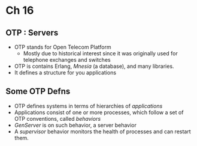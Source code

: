 # Ch 16
## OTP : Servers
* OTP stands for Open Telecom Platform
    * Mostly due to historical interest since it was originally used for telephone exchanges and switches
* OTP is contains Erlang, *Mnesia* (a database), and many libraries.
* It defines a structure for you applications

## Some OTP Defns
* OTP defines systems in terms of hierarchies of *applications*
* Applications consist of one or more processes, which follow a set of OTP conventions, called *behaviors*
* *GenServer* is on such behavior, a server behavior
* A *supervisor* behavior monitors the health of processes and can restart them.
